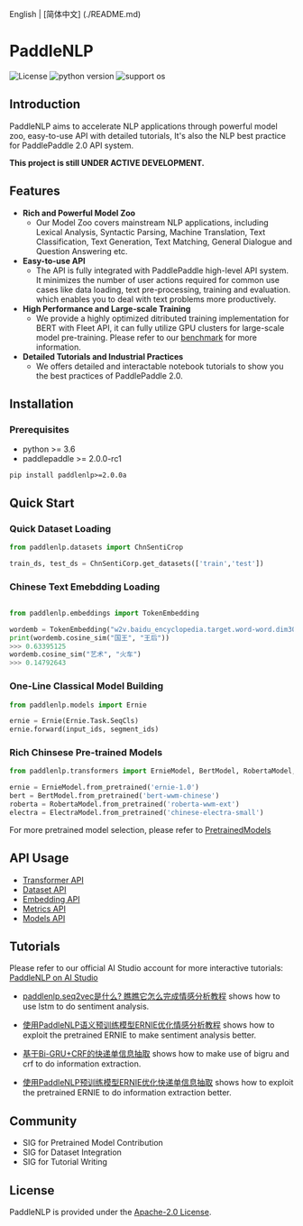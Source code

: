 English | [简体中文] (./README.md)

# PaddleNLP

![License](https://img.shields.io/badge/license-Apache%202-red.svg)
![python version](https://img.shields.io/badge/python-3.6+-orange.svg)
![support os](https://img.shields.io/badge/os-linux%2C%20win%2C%20mac-yellow.svg)

## Introduction

PaddleNLP aims to accelerate NLP applications through powerful model zoo, easy-to-use API with detailed tutorials, It's also the NLP best practice for PaddlePaddle 2.0 API system.

**This project is still UNDER ACTIVE DEVELOPMENT.**

## Features

* **Rich and Powerful Model Zoo**
  - Our Model Zoo covers mainstream NLP applications, including Lexical Analysis, Syntactic Parsing, Machine Translation, Text Classification, Text Generation, Text Matching, General Dialogue and Question Answering etc.
* **Easy-to-use API**
  - The API is fully integrated with PaddlePaddle high-level API system. It minimizes the number of user actions required for common use cases like data loading, text pre-processing, training and evaluation. which enables you to deal with text problems more productively.
* **High Performance and Large-scale Training**
  - We provide a highly optimized ditributed training implementation for BERT with Fleet API, it can fully utilize GPU clusters for large-scale model pre-training. Please refer to our [benchmark](./benchmark/bert) for more information.
* **Detailed Tutorials and Industrial Practices**
  - We offers detailed and interactable notebook tutorials to show you the best practices of PaddlePaddle 2.0.

## Installation

### Prerequisites

* python >= 3.6
* paddlepaddle >= 2.0.0-rc1

```
pip install paddlenlp>=2.0.0a
```

## Quick Start

### Quick Dataset Loading

```python
from paddlenlp.datasets import ChnSentiCrop

train_ds, test_ds = ChnSentiCorp.get_datasets(['train','test'])
```

### Chinese Text Emebdding Loading

```python

from paddlenlp.embeddings import TokenEmbedding

wordemb = TokenEmbedding("w2v.baidu_encyclopedia.target.word-word.dim300")
print(wordemb.cosine_sim("国王", "王后"))
>>> 0.63395125
wordemb.cosine_sim("艺术", "火车")
>>> 0.14792643
```

### One-Line Classical Model Building

```python
from paddlenlp.models import Ernie

ernie = Ernie(Ernie.Task.SeqCls)
ernie.forward(input_ids, segment_ids)
```

### Rich Chinsese Pre-trained Models

```python
from paddlenlp.transformers import ErnieModel, BertModel, RobertaModel, ElectraModel

ernie = ErnieModel.from_pretrained('ernie-1.0')
bert = BertModel.from_pretrained('bert-wwm-chinese')
roberta = RobertaModel.from_pretrained('roberta-wwm-ext')
electra = ElectraModel.from_pretrained('chinese-electra-small')
```

For more pretrained model selection, please refer to [PretrainedModels](./paddlenlp/transformers/README.md)

## API Usage

* [Transformer API](./docs/transformers.md)
* [Dataset API](./docs/datasets.md)
* [Embedding API](./docs/embeddings.md)
* [Metrics API](./docs/embeddings.md)
* [Models API](./docs/models.md)




## Tutorials

Please refer to our official AI Studio account for more interactive tutorials: [PaddleNLP on AI Studio](https://aistudio.baidu.com/aistudio/personalcenter/thirdview/574995)

* [paddlenlp.seq2vec是什么? 瞧瞧它怎么完成情感分析教程](https://aistudio.baidu.com/aistudio/projectdetail/1294333) shows how to use lstm to do sentiment analysis.

* [使用PaddleNLP语义预训练模型ERNIE优化情感分析教程](https://aistudio.baidu.com/aistudio/projectdetail/1283423) shows how to exploit the pretrained ERNIE to make sentiment analysis better.

* [基于Bi-GRU+CRF的快递单信息抽取](https://aistudio.baidu.com/aistudio/projectdetail/1317771) shows how to make use of bigru and crf to do information extraction.

* [使用PaddleNLP预训练模型ERNIE优化快递单信息抽取](https://aistudio.baidu.com/aistudio/projectdetail/1329361) shows how to exploit the pretrained ERNIE to do information extraction better.


## Community

* SIG for Pretrained Model Contribution
* SIG for Dataset Integration
* SIG for Tutorial Writing

## License

PaddleNLP is provided under the [Apache-2.0 License](./LICENSE).
